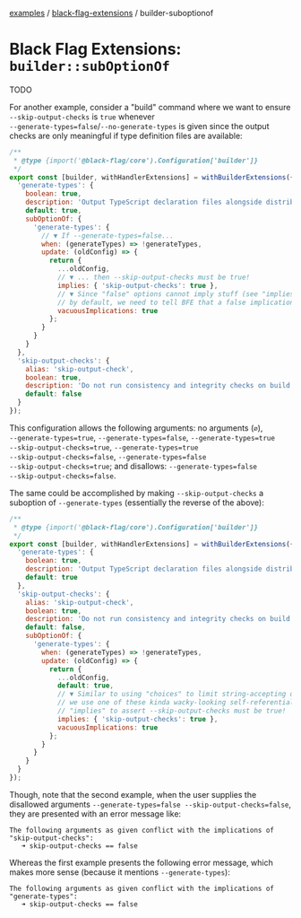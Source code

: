 [examples][1] / [black-flag-extensions][2] / builder-suboptionof

# Black Flag Extensions: `builder::subOptionOf`

<!-- TODO -->

TODO

For another example, consider a "build" command where we want to ensure
`-⁠-⁠skip-⁠output-⁠checks` is `true` whenever
`-⁠-⁠generate-⁠types=false`/`-⁠-⁠no-⁠generate-⁠types` is given since the output
checks are only meaningful if type definition files are available:

```javascript
/**
 * @type {import('@black-flag/core').Configuration['builder']}
 */
export const [builder, withHandlerExtensions] = withBuilderExtensions({
  'generate-types': {
    boolean: true,
    description: 'Output TypeScript declaration files alongside distributables',
    default: true,
    subOptionOf: {
      'generate-types': {
        // ▼ If --generate-types=false...
        when: (generateTypes) => !generateTypes,
        update: (oldConfig) => {
          return {
            ...oldConfig,
            // ▼ ... then --skip-output-checks must be true!
            implies: { 'skip-output-checks': true },
            // ▼ Since "false" options cannot imply stuff (see "implies" docs)
            // by default, we need to tell BFE that a false implication is okay
            vacuousImplications: true
          };
        }
      }
    }
  },
  'skip-output-checks': {
    alias: 'skip-output-check',
    boolean: true,
    description: 'Do not run consistency and integrity checks on build output',
    default: false
  }
});
```

This configuration allows the following arguments: no arguments (`∅`),
`-⁠-⁠generate-⁠types=true`, `-⁠-⁠generate-⁠types=false`,
`-⁠-⁠generate-⁠types=true -⁠-⁠skip-⁠output-⁠checks=true`,
`-⁠-⁠generate-⁠types=true -⁠-⁠skip-⁠output-⁠checks=false`,
`-⁠-⁠generate-⁠types=false -⁠-⁠skip-⁠output-⁠checks=true`; and disallows:
`-⁠-⁠generate-⁠types=false -⁠-⁠skip-⁠output-⁠checks=false`.

The same could be accomplished by making `-⁠-⁠skip-⁠output-⁠checks` a suboption
of `-⁠-⁠generate-types` (essentially the reverse of the above):

```javascript
/**
 * @type {import('@black-flag/core').Configuration['builder']}
 */
export const [builder, withHandlerExtensions] = withBuilderExtensions({
  'generate-types': {
    boolean: true,
    description: 'Output TypeScript declaration files alongside distributables',
    default: true
  },
  'skip-output-checks': {
    alias: 'skip-output-check',
    boolean: true,
    description: 'Do not run consistency and integrity checks on build output',
    default: false,
    subOptionOf: {
      'generate-types': {
        when: (generateTypes) => !generateTypes,
        update: (oldConfig) => {
          return {
            ...oldConfig,
            default: true,
            // ▼ Similar to using "choices" to limit string-accepting options,
            // we use one of these kinda wacky-looking self-referential
            // "implies" to assert --skip-output-checks must be true!
            implies: { 'skip-output-checks': true },
            vacuousImplications: true
          };
        }
      }
    }
  }
});
```

Though, note that the second example, when the user supplies the disallowed
arguments `-⁠-⁠generate-⁠types=false -⁠-⁠skip-⁠output-⁠checks=false`, they are
presented with an error message like:

```text
The following arguments as given conflict with the implications of "skip-output-checks":
   ➜ skip-output-checks == false
```

Whereas the first example presents the following error message, which makes more
sense (because it mentions `-⁠-⁠generate-⁠types`):

```text
The following arguments as given conflict with the implications of "generate-types":
   ➜ skip-output-checks == false
```

[1]: ../../README.md
[2]: ../README.md
